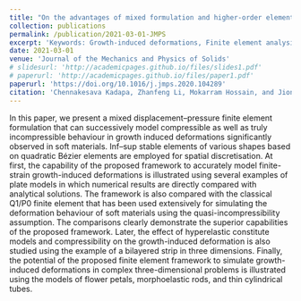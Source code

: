 ```yaml
---
title: "On the advantages of mixed formulation and higher-order elements for computational morphoelasticity"
collection: publications
permalink: /publication/2021-03-01-JMPS
excerpt: 'Keywords: Growth-induced deformations, Finite element analysis, Mixed formulation, Hyperelasticity, Morphoelasticity.'
date: 2021-03-01
venue: 'Journal of the Mechanics and Physics of Solids'
# slidesurl: 'http://academicpages.github.io/files/slides1.pdf'
# paperurl: 'http://academicpages.github.io/files/paper1.pdf'
paperurl: 'https://doi.org/10.1016/j.jmps.2020.104289'
citation: 'Chennakesava Kadapa, Zhanfeng Li, Mokarram Hossain, and Jiong Wang. (2021). &quot;On the Advantages of Mixed Formulation and Higher-Order Elements for Computational Morphoelasticity.&quot; <i>Journal of the Mechanics and Physics of Solids</i>. 148: 104289.'
---
```


In this paper, we present a mixed displacement–pressure finite element formulation that can successively model compressible as well as truly incompressible behaviour in growth induced deformations significantly observed in soft materials. Inf–sup stable elements of various shapes based on quadratic Bézier elements are employed for spatial discretisation. At first, the capability of the proposed framework to accurately model finite-strain growth-induced deformations is illustrated using several examples of plate models in which numerical results are directly compared with analytical solutions. The framework is also compared with the classical Q1/P0 finite element that has been used extensively for simulating the deformation behaviour of soft materials using the quasi-incompressibility assumption. The comparisons clearly demonstrate the superior capabilities of the proposed framework. Later, the effect of hyperelastic constitute models and compressibility on the growth-induced deformation is also studied using the example of a bilayered strip in three dimensions. Finally, the potential of the proposed finite element framework to simulate growth-induced deformations in complex three-dimensional problems is illustrated using the models of flower petals, morphoelastic rods, and thin cylindrical tubes.

<!-- The contents above will be part of a list of publications, if the user clicks the link for the publication than the contents of section will be rendered as a full page, allowing you to provide more information about the paper for the reader. When publications are displayed as a single page, the contents of the above "citation" field will automatically be included below this section in a smaller font. -->